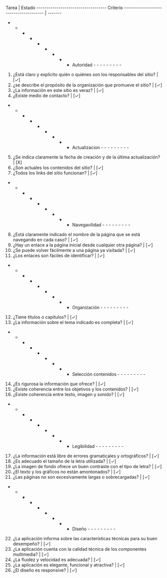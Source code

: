Tarea                                                                                   | Estado
-----------------------------------  Criterio  --------------------------------------   | -------
- - - - - - - - - Autoridad - - - - - - - - -

1. ¿Está claro y explícito quién o quiénes son los responsables del sitio?              | [✓]
2. ¿se describe el propósito de la organización que promueve el sitio?                  | [✓]
3. ¿La información en este sitio es veraz?                                              | [✓]
4. ¿Existe medio de contacto?                                                           | [✓]

- - - - - - - - - Actualizacion - - - - - - - - -

5. ¿Se indica claramente la fecha de creación y de la última actualización?             | [X]
6. ¿Son actuales los contenidos del sitio?                                              | [✓]
7. ¿Todos los links del sitio funcionan?                                                | [✓]

- - - - - - - - - Navegavilidad - - - - - - - - -

8. ¿Está claramente indicado el nombre de la página que se está navegando en cada caso? | [✓]
9. ¿Hay un enlace a la página inicial desde cualquier otra página?                      | [✓]
10. ¿Se puede volver fácilmente a una página ya visitada?                               | [✓]
11. ¿Los enlaces son fáciles de identificar?                                            | [✓]

- - - - - - - - - Organización - - - - - - - - -

12. ¿Tiene títulos o capítulos?                                                         | [✓]
13. ¿La información sobre el tema indicado es completa?                                 | [✓]

- - - - - - - - - Selección contenidos - - - - - - - - -

14. ¿Es rigurosa la información que ofrece?                                             | [✓]
15. ¿Existe coherencia entre los objetivos y los contenidos?                            | [✓]
16. ¿Existe coherencia entre texto, imagen y sonido?                                    | [✓]

- - - - - - - - - Legibilidad - - - - - - - - -

17. ¿La información está libre de errores gramaticales y ortográficos?                  | [✓]
18. ¿Es adecuado el tamaño de la letra utilizada?                                       | [✓]
19. ¿La imagen de fondo ofrece un buen contraste con el tipo de letra?                  | [✓]
20. ¿El texto y los gráficos no están amontonados?                                      | [✓]
21. ¿Las páginas no son excesivamente largas o sobrecargadas?                           | [✓]

- - - - - - - - - Diseño - - - - - - - - -  

22. ¿La aplicación informa sobre las características técnicas para su buen desempeño?   | [✓]
23. ¿La aplicación cuenta con la calidad técnica de los componentes multimedia?         | [✓]
24. ¿La fluidez y velocidad es adecuada?                                                | [✓]
25. ¿La aplicación es elegante, funcional y atractiva?                                  | [✓]
26. ¿El diseño es responsive?                                                           | [✓]

